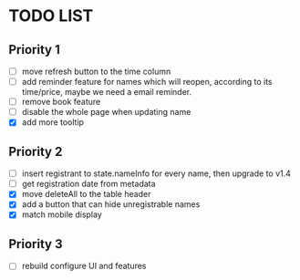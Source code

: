 # TODO LIST

## Priority 1

- [ ] move refresh button to the time column
- [ ] add reminder feature for names which will reopen, according to its time/price, maybe we need a email reminder.
- [ ] remove book feature
- [ ] disable the whole page when updating name
- [x] add more tooltip

## Priority 2

- [ ] insert registrant to state.nameInfo for every name, then upgrade to v1.4
- [ ] get registration date from metadata
- [x] move deleteAll to the table header
- [x] add a button that can hide unregistrable names
- [x] match mobile display

## Priority 3

- [ ] rebuild configure UI and features
